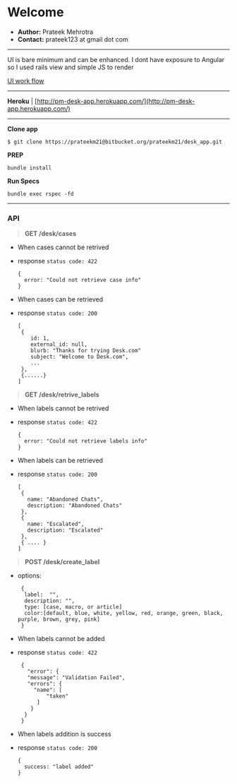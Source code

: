 # Welcome

* **Author:**  Prateek Mehrotra
* **Contact:** prateek123 at gmail dot com


***

UI is bare minimum and can be enhanced. I dont have exposure to Angular so I used rails view and simple JS to render

[UI work flow](https://github.com/prateekm21/desk_app/wiki/UI-work-flow)

***

**Heroku** | [http://pm-desk-app.herokuapp.com/](http://pm-desk-app.herokuapp.com/)

***


**Clone app**
```
$ git clone https://prateekm21@bitbucket.org/prateekm21/desk_app.git
```

**PREP**
```
bundle install
```

**Run Specs**
```
bundle exec rspec -fd
```

***

### API ###


> **GET /desk/cases**

  * When cases cannot be retrived
  * response `status code: 422`

        {
          error: "Could not retrieve case info"
        }

  * When cases can be retrieved
  * response `status code: 200`

        [
         {
            id: 1,
            external_id: null,
            blurb: "Thanks for trying Desk.com"
            subject: "Welcome to Desk.com",
            ...
         },
         {......}
        ]


> **GET /desk/retrive_labels**

  * When labels cannot be retrived
  * response `status code: 422`

        {
          error: "Could not retrieve labels info"
        }

  * When labels can be retrieved
  * response `status code: 200`

        [
         {
           name: "Abandoned Chats",
           description: "Abandoned Chats"
         },
         {
           name: "Escalated",
           description: "Escalated"
         },
         { .... }
        ]


> **POST /desk/create_label**

  * options:

         {
          label:  "",
          description: "",
          type: [case, macro, or article]
          color:[default, blue, white, yellow, red, orange, green, black, purple, brown, grey, pink]
         }


  * When labels cannot be added
  * response `status code: 422`
        
         {
           "error": {
           "message": "Validation Failed",
           "errors": {
             "name": [
                 "taken"
              ]
            }
          }
         }

  * When labels addition is success
  * response `status code: 200`

        {
          success: "label added"
        }
        
     
